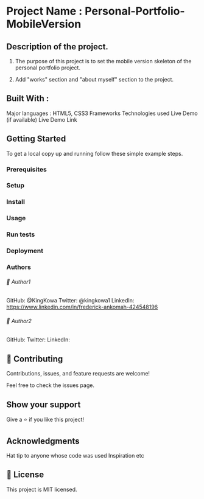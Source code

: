 # Project Name : Personal-Portfolio-MobileVersion

## Description of the project.

1. The purpose of this project is to set the mobile version skeleton of the personal
portfolio project.

2. Add "works" section and "about myself" section to the project.

## Built With : 
Major languages : HTML5, CSS3
Frameworks
Technologies used
Live Demo (if available)
Live Demo Link

## Getting Started


To get a local copy up and running follow these simple example steps.

### Prerequisites
### Setup
### Install
### Usage
### Run tests
### Deployment
### Authors
###### 👤 Author1

GitHub: @KingKowa
Twitter: @kingkowa1
LinkedIn: https://www.linkedin.com/in/frederick-ankomah-424548196
###### 👤 Author2

GitHub: 
Twitter: 
LinkedIn: 
## 🤝 Contributing
Contributions, issues, and feature requests are welcome!

Feel free to check the issues page.

## Show your support
Give a ⭐️ if you like this project!

## Acknowledgments
Hat tip to anyone whose code was used
Inspiration
etc
## 📝 License
This project is MIT licensed.